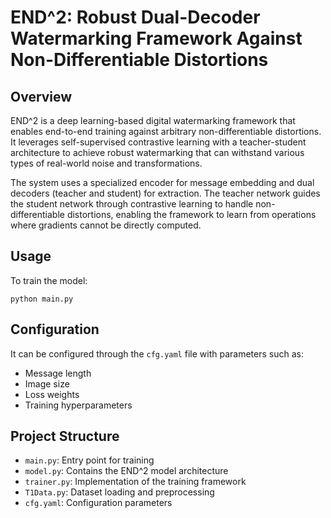 # END^2: Robust Dual-Decoder Watermarking Framework Against Non-Differentiable Distortions

## Overview
END^2 is a deep learning-based digital watermarking framework that enables end-to-end training against arbitrary non-differentiable distortions. It leverages self-supervised contrastive learning with a teacher-student architecture to achieve robust watermarking that can withstand various types of real-world noise and transformations.

The system uses a specialized encoder for message embedding and dual decoders (teacher and student) for extraction. The teacher network guides the student network through contrastive learning to handle non-differentiable distortions, enabling the framework to learn from operations where gradients cannot be directly computed.

## Usage
To train the model:
```
python main.py
```

## Configuration
It can be configured through the `cfg.yaml` file with parameters such as:
- Message length
- Image size
- Loss weights
- Training hyperparameters


## Project Structure
- `main.py`: Entry point for training
- `model.py`: Contains the END^2 model architecture
- `trainer.py`: Implementation of the training framework
- `T1Data.py`: Dataset loading and preprocessing
- `cfg.yaml`: Configuration parameters


